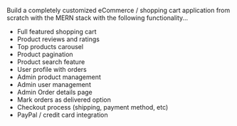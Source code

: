 Build a completely customized eCommerce / shopping cart application from scratch with the MERN stack with the following functionality...
 - Full featured shopping cart
 - Product reviews and ratings
 - Top products carousel
 - Product pagination
 - Product search feature
 - User profile with orders
 - Admin product management
 - Admin user management
 - Admin Order details page
 - Mark orders as delivered option
 - Checkout process (shipping, payment method, etc)
 - PayPal / credit card integration
